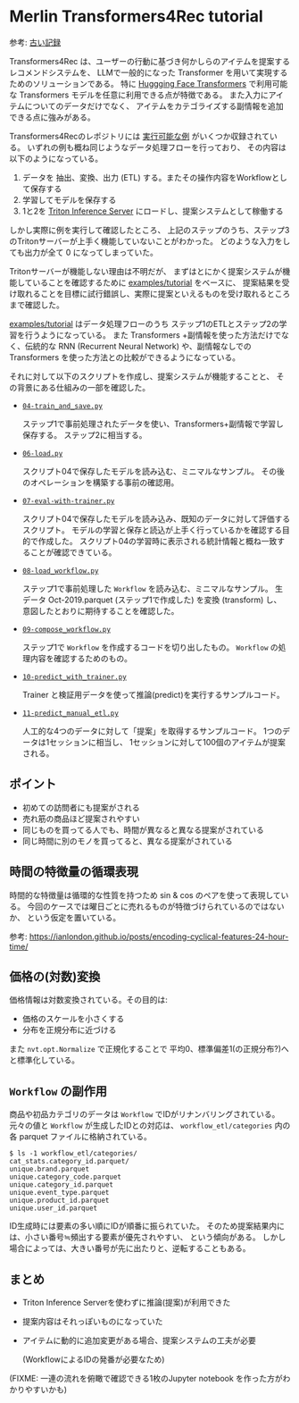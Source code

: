 # Merlin Transformers4Rec tutorial

参考: [古い記録](./README.md)

Transformers4Rec は、ユーザーの行動に基づき何かしらのアイテムを提案するレコメンドシステムを、
LLMで一般的になった Transformer を用いて実現するためのソリューションである。
特に [Huggging Face Transformers][hf_transformers] で利用可能な Transformers モデルを任意に利用できる点が特徴である。
また入力にアイテムについてのデータだけでなく、
アイテムをカテゴライズする副情報を追加できる点に強みがある。

[hf_transformers]:https://huggingface.co/docs/transformers/ja/index

Transformers4Recのレポジトリには [実行可能な例][t4rec_examples] がいくつか収録されている。
いずれの例も概ね同じようなデータ処理フローを行っており、
その内容は以下のようになっている。

1. データを 抽出、変換、出力 (ETL) する。またその操作内容をWorkflowとして保存する
2. 学習してモデルを保存する
3. 1と2を [Triton Inference Server][triton] にロードし、提案システムとして稼働する

しかし実際に例を実行して確認したところ、
上記のステップのうち、ステップ3のTritonサーバーが上手く機能していないことがわかった。
どのような入力をしても出力が全て 0 になってしまっていた。

Tritonサーバーが機能しない理由は不明だが、
まずはとにかく提案システムが機能していることを確認するために [examples/tutorial][tutorial] をベースに、
提案結果を受け取れることを目標に試行錯誤し、実際に提案といえるものを受け取れるところまで確認した。

[t4rec_examples]:https://github.com/NVIDIA-Merlin/Transformers4Rec/tree/main/examples
[triton]:https://github.com/triton-inference-server/server
[tutorial]:https://github.com/NVIDIA-Merlin/Transformers4Rec/tree/main/examples/tutorial

[examples/tutorial][tutorial] はデータ処理フローのうち
ステップ1のETLとステップ2の学習を行うようになっている。
また Transformers +副情報を使った方法だけでなく、伝統的な RNN (Recurrent Neural Network) や、副情報なしでの Transformers を使った方法との比較ができるようになっている。

それに対して以下のスクリプトを作成し、提案システムが機能することと、
その背景にある仕組みの一部を確認した。

* [`04-train_and_save.py`](./04-train_and_save.py)

    ステップ1で事前処理されたデータを使い、Transformers+副情報で学習し保存する。
    ステップ2に相当する。

* [`06-load.py`](./06-load.py)

    スクリプト04で保存したモデルを読み込む、ミニマルなサンプル。
    その後のオペレーションを構築する事前の確認用。

* [`07-eval-with-trainer.py`](./07-eval-with-trainer.py)

    スクリプト04で保存したモデルを読み込み、既知のデータに対して評価するスクリプト。
    モデルの学習と保存と読込が上手く行っているかを確認する目的で作成した。
    スクリプト04の学習時に表示される統計情報と概ね一致することが確認できている。

* [`08-load_workflow.py`](./08-load_workflow.py)

    ステップ1で事前処理した `Workflow` を読み込む、ミニマルなサンプル。
    生データ Oct-2019.parquet (ステップ1で作成した) を変換 (transform) し、
    意図したとおりに期待することを確認した。

* [`09-compose_workflow.py`](./09-compose_workflow.py)

    ステップ1で `Workflow` を作成するコードを切り出したもの。
    `Workflow` の処理内容を確認するためのもの。

* [`10-predict_with_trainer.py`](./10-predict_with_trainer.py)

    Trainer と検証用データを使って推論(predict)を実行するサンプルコード。

* [`11-predict_manual_etl.py`](./11-predict_manual_etl.py)

    人工的な4つのデータに対して「提案」を取得するサンプルコード。
    1つのデータは1セッションに相当し、
    1セッションに対して100個のアイテムが提案される。

## ポイント

*   初めての訪問者にも提案がされる
*   売れ筋の商品ほど提案されやすい
*   同じものを買ってる人でも、時間が異なると異なる提案がされている
*   同じ時間に別のモノを買ってると、異なる提案がされている

## 時間の特徴量の循環表現

時間的な特徴量は循環的な性質を持つため sin & cos のペアを使って表現している。
今回のケースでは曜日ごとに売れるものが特徴づけられているのではないか、
という仮定を置いている。

参考: https://ianlondon.github.io/posts/encoding-cyclical-features-24-hour-time/

## 価格の(対数)変換

価格情報は対数変換されている。その目的は:

* 価格のスケールを小さくする
* 分布を正規分布に近づける

また `nvt.opt.Normalize` で正規化することで
平均0、標準偏差1(の正規分布?)へと標準化している。

## `Workflow` の副作用

商品や初品カテゴリのデータは `Workflow` でIDがリナンバリングされている。
元々の値と `Workflow` が生成したIDとの対応は、
`workflow_etl/categories` 内の各 parquet ファイルに格納されている。

```console
$ ls -1 workflow_etl/categories/
cat_stats.category_id.parquet/
unique.brand.parquet
unique.category_code.parquet
unique.category_id.parquet
unique.event_type.parquet
unique.product_id.parquet
unique.user_id.parquet
```

ID生成時には要素の多い順にIDが順番に振られていた。
そのため提案結果内には、小さい番号≒頻出する要素が優先されやすい、
という傾向がある。
しかし場合によっては、大きい番号が先に出たりと、逆転することもある。

## まとめ

* Triton Inference Serverを使わずに推論(提案)が利用できた
* 提案内容はそれっぽいものになっていた
* アイテムに動的に追加変更がある場合、提案システムの工夫が必要

    (WorkflowによるIDの発番が必要なため)

(FIXME: 一連の流れを俯瞰で確認できる1枚のJupyter notebook を作った方がわかりやすいかも)

